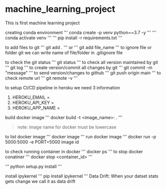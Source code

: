 # machine_learning_project
This is first machine learning project



creating conda environment
'''
conda create -p venv python==3.7 -y
'''
'''
conda activate venv
'''
'''
pip install -r requirements.txt
'''

to add files to git
'''
git add .
'''
or
'''
git add file_name
'''
to ignore file or folder git we can write name of file/folder in .gitignore file

to check the git status
'''
git status
'''
to check all version maintained by git
''' 
git log
'''
to create version/commit all changes by git
'''
git commit -m "message"
'''
to send version/changes to github
'''
git push origin main
'''
to check remote url
'''
git remote -v
'''

to setup CI/CD pipeline in heroku we need 3 information
1. HEROKU_EMAIL = 
2. HEROKU_API_KEY =
3. HEROKU_APP_NAME =

build docker image
'''
docker build -t <image_name>:<tagename> .
'''
> note: image name for docker must be lowercase

to list docker image
'''
docker image
'''
run docker image
'''
docker run -p 5000:5000 -e PORT=5000 image id

to check running container in docker
'''
docker ps
'''
to stop docker conatiner
'''
docker stop <container_id>
'''

'''
python setup.py install
'''

install ipykernel
'''
pip install ipykernel
'''
Data Drift: When your datset stats gets change we call it as data drift